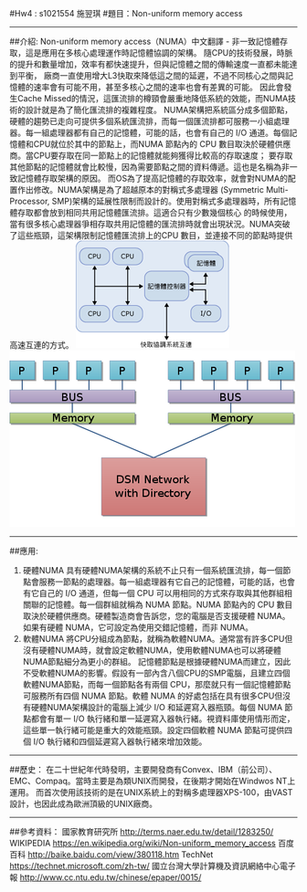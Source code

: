 #Hw4 : s1021554 施翌琪
#題目：Non-uniform memory access

---

##介紹:
Non-uniform memory access（NUMA）中文翻譯 - 非一致記憶體存取，這是應用在多核心處理運作時記憶體協調的架構。
隨CPU的技術發展，時脈的提升和數量增加，效率有都快速提升，但與記憶體之間的傳輸速度一直都未能達到平衡，
廠商一直使用增大L3快取來降低這之間的延遲，不過不同核心之間與記憶體的速率會有可能不用，甚至多核心之間的速率也會有差異的可能。
因此會發生Cache Missed的情況，這匯流排的樽頸會嚴重地降低系統的效能，而NUMA技術的設計就是為了簡化匯流排的複雜程度。
NUMA架構把系統區分成多個節點，硬體的趨勢已走向可提供多個系統匯流排，而每一個匯流排都可服務一小組處理器。每一組處理器都有自己的記憶體，可能的話，也會有自己的 I/O 通道。每個記憶體和CPU就位於其中的節點上，而NUMA 節點內的 CPU 數目取決於硬體供應商。當CPU要存取在同一節點上的記憶體就能夠獲得比較高的存取速度；
要存取其他節點的記憶體就會比較慢，因為需要節點之間的資料傳遞。這也是名稱為非一致記憶體存取架構的原因。
而OS為了提高記憶體的存取效率，就會對NUMA的配置作出修改。NUMA架構是為了超越原本的對稱式多處理器 (Symmetric Multi-Processor, SMP)架構的延展性限制而設計的。使用對稱式多處理器時，所有記憶體存取都會放到相同共用記憶體匯流排。這適合只有少數幾個核心 的時候使用，當有很多核心處理器爭相存取共用記憶體的匯流排時就會出現狀況。NUMA突破了這些瓶頸，這架構限制記憶體匯流排上的CPU 數目，並連接不同的節點時提供高速互連的方式。
![DEMO](./pic1.gif)
![DEMO](./pic2.jpg)

----

##應用:
1. 硬體NUMA
具有硬體NUMA架構的系統不止只有一個系統匯流排，每一個節點會服務一節點的處理器。每一組處理器有它自己的記憶體，可能的話，也會有它自己的 I/O 通道，但每一個 CPU 可以用相同的方式來存取與其他群組相關聯的記憶體。每一個群組就稱為 NUMA 節點。NUMA 節點內的 CPU 數目取決於硬體供應商。硬體製造商會告訴您，您的電腦是否支援硬體 NUMA。如果有硬體 NUMA，它可設定為使用交錯記憶體，而非 NUMA。
2. 軟體NUMA
將CPU分組成為節點，就稱為軟體NUMA。通常當有許多CPU但沒有硬體NUMA時，就會設定軟體NUMA，使用軟體NUMA也可以將硬體NUMA節點細分為更小的群組。
記憶體節點是根據硬體NUMA而建立，因此不受軟體NUMA的影響。假設有一部內含八個CPU的SMP電腦，且建立四個軟體NUMA節點，而每一個節點各有兩個 CPU，那麼就只有一個記憶體節點可服務所有四個 NUMA 節點。軟體 NUMA 的好處包括在具有很多CPU但沒有硬體NUMA架構設計的電腦上減少 I/O 和延遲寫入器瓶頸。每個 NUMA 節點都會有單一 I/O 執行緒和單一延遲寫入器執行緒。視資料庫使用情形而定，這些單一執行緒可能是重大的效能瓶頸。設定四個軟體 NUMA 節點可提供四個 I/O 執行緒和四個延遲寫入器執行緒來增加效能。

---

##歷史：
在二十世紀年代時發明，主要開發商有Convex、IBM（前公司）、EMC、Compaq。當時主要是為類UNIX而開發，在後期才開始在Windwos NT上運用。
而首次使用該技術的是在UNIX系統上的對稱多處理器XPS-100，由VAST設計，也因此成為歐洲頂級的UNIX廠商。

---

##參考資料：
國家教育研究所 http://terms.naer.edu.tw/detail/1283250/
WIKIPEDIA https://en.wikipedia.org/wiki/Non-uniform_memory_access
百度百科 http://baike.baidu.com/view/380118.htm
TechNet https://technet.microsoft.com/zh-tw/
國立台灣大學計算機及資訊網絡中心電子報 http://www.cc.ntu.edu.tw/chinese/epaper/0015/
